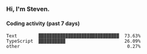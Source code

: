 ### Hi, I'm Steven.

#### Coding activity (past 7 days)
```
Text        ▓▓▓▓▓▓▓▓▓▓▓▓▓▓▓▓▓▓▓▓▓▓▓▓▓▓▓▓▓▓  73.63%
TypeScript  ▓▓▓▓▓▓▓▓▓▓                      26.09%
other                                        0.27%
```
